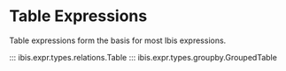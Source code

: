 # Table Expressions

Table expressions form the basis for most Ibis expressions.

::: ibis.expr.types.relations.Table
::: ibis.expr.types.groupby.GroupedTable
